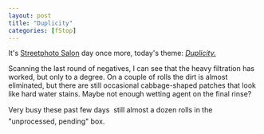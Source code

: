```yaml
---
layout: post
title: "Duplicity"
categories: [fStop]
---
```

It's <a href="/photo/salon/">Streetphoto Salon</a> day once more, today's theme: <a href="/photo/salon/bjorke_dupl1.html"><i>Duplicity.</i></a>

Scanning the last round of negatives, I can see that the heavy filtration has worked, but only to a degree. On a couple of rolls the dirt is almost eliminated, but there are still occasional cabbage-shaped patches that look like hard water stains. Maybe not enough wetting agent on the final rinse?

Very busy these past few days &#151; still almost a dozen rolls in the "unprocessed, pending" box.
